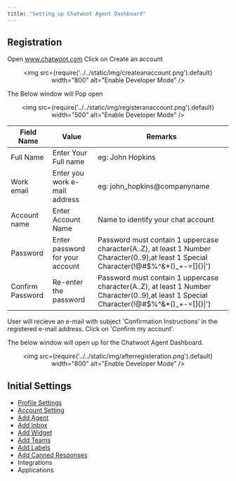 ```yaml
---
title: "Setting up Chatwoot Agent Dashboard"
---
```


## Registration 
Open www.chatwoot.com 
Click on Create an account  
<div align="center">

<img src={require('../../static/img/createanaccount.png').default} width="800" alt="Enable Developer Mode" />

</div>

The Below window will Pop open  
<div align="center">

<img src={require('../../static/img/registeranaccount.png').default} width="500" alt="Enable Developer Mode" />

</div>

| Field Name       | Value                           | Remarks                                                                                                                                   |
|------------------|---------------------------------|-------------------------------------------------------------------------------------------------------------------------------------------|
| Full Name        | Enter Your Full name            | eg: John Hopkins                                                                                                                          |
| Work email       | Enter you work e-mail address   | eg: john_hopkins@companyname                                                                                                              |
| Account name     | Enter Account Name              | Name to identify your chat account                                                                                                        |
| Password         | Enter password for your account | Password must contain 1 uppercase character(A..Z), at least 1 Number Character(0..9),at least 1 Special  Character(!@#$%^&*()_+-=[]{}\|') |
| Confirm Password | Re-enter the password           | Password must contain 1 uppercase character(A..Z), at least 1 Number Character(0..9),at least 1 Special  Character(!@#$%^&*()_+-=[]{}\|') |

User will recieve an e-mail with subject 'Confirmation Instructions' in the registered e-mail address. Click on 'Confirm my account'.

The below window will open up for the Chatwoot Agent Dashboard.  
<div align="center">

<img src={require('../../static/img/afterregisteration.png').default} width="800" alt="Enable Developer Mode" />

</div>



## Initial Settings
<!-- TODO How to give links to next pages here? -->

- [Profile Settings](profilesettings.md)
- [Account Setting](accountsettings.md)
- [Add Agent](addagentsettings.md)
- [Add Inbox](addinboxsettings.md)
- [Add Widget](settingupchatwootwidget.md)
- [Add Teams](addteamssettings.md)
- [Add Labels](addlabelsettings.md)
- [Add Canned Responses](cannedresponsesettings.md)
- Integrations
- Applications


